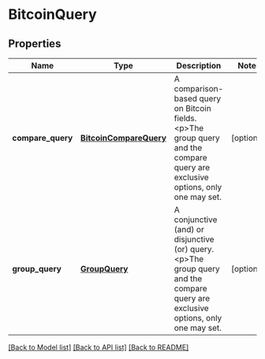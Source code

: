 # BitcoinQuery

## Properties
Name | Type | Description | Notes
------------ | ------------- | ------------- | -------------
**compare_query** | [**BitcoinCompareQuery**](BitcoinCompareQuery.md) | A comparison-based query on Bitcoin fields.   &lt;p&gt;The group query and the compare query are exclusive options, only one may set. | [optional] 
**group_query** | [**GroupQuery**](GroupQuery.md) | A conjunctive (and) or disjunctive (or) query.   &lt;p&gt;The group query and the compare query are exclusive options, only one may set. | [optional] 

[[Back to Model list]](../README.md#documentation-for-models) [[Back to API list]](../README.md#documentation-for-api-endpoints) [[Back to README]](../README.md)


